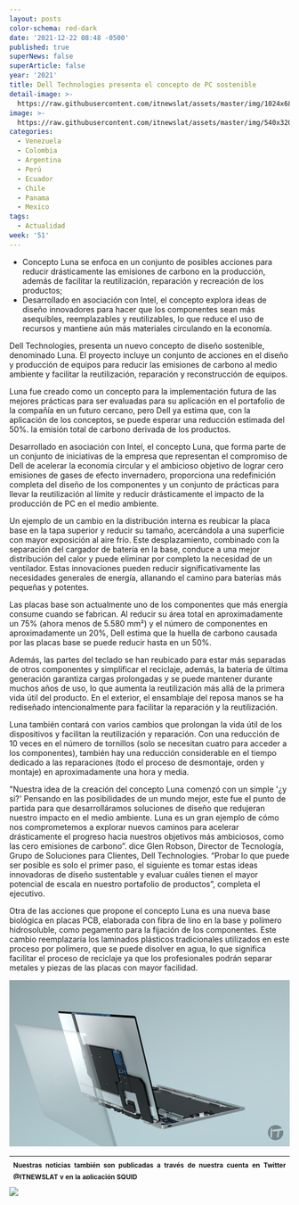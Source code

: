 ```yaml
---
layout: posts
color-schema: red-dark
date: '2021-12-22 08:48 -0500'
published: true
superNews: false
superArticle: false
year: '2021'
title: Dell Technologies presenta el concepto de PC sostenible
detail-image: >-
  https://raw.githubusercontent.com/itnewslat/assets/master/img/1024x680/dell-pc-g.jpg
image: >-
  https://raw.githubusercontent.com/itnewslat/assets/master/img/540x320/dell-pc-p.jpg
categories:
  - Venezuela
  - Colombia
  - Argentina
  - Perú
  - Ecuador
  - Chile
  - Panama
  - Mexico
tags:
  - Actualidad
week: '51'
---
```

- Concepto Luna se enfoca en un conjunto de posibles acciones para reducir drásticamente las emisiones de carbono en la producción, además de facilitar la reutilización, reparación y recreación de los productos;
- Desarrollado en asociación con Intel, el concepto explora ideas de diseño innovadores para hacer que los componentes sean más asequibles, reemplazables y reutilizables, lo que reduce el uso de recursos y mantiene aún más materiales circulando en la economía.

Dell Technologies, presenta un nuevo concepto de diseño sostenible, denominado Luna. El proyecto incluye un conjunto de acciones en el diseño y producción de equipos para reducir las emisiones de carbono al medio ambiente y facilitar la reutilización, reparación y reconstrucción de equipos.
 
Luna fue creado como un concepto para la implementación futura de las mejores prácticas para ser evaluadas para su aplicación en el portafolio de la compañía en un futuro cercano, pero Dell ya estima que, con la aplicación de los conceptos, se puede esperar una reducción estimada del 50%. la emisión total de carbono derivada de los productos.
 
Desarrollado en asociación con Intel, el concepto Luna, que forma parte de un conjunto de iniciativas de la empresa que representan el compromiso de Dell de acelerar la economía circular y el ambicioso objetivo de lograr cero emisiones de gases de efecto invernadero, proporciona una redefinición completa del diseño de los componentes y un conjunto de prácticas para llevar la reutilización al límite y reducir drásticamente el impacto de la producción de PC en el medio ambiente.
 
Un ejemplo de un cambio en la distribución interna es reubicar la placa base en la tapa superior y reducir su tamaño, acercándola a una superficie con mayor exposición al aire frío. Este desplazamiento, combinado con la separación del cargador de batería en la base, conduce a una mejor distribución del calor y puede eliminar por completo la necesidad de un ventilador. Estas innovaciones pueden reducir significativamente las necesidades generales de energía, allanando el camino para baterías más pequeñas y potentes.
 
Las placas base son actualmente uno de los componentes que más energía consume cuando se fabrican. Al reducir su área total en aproximadamente un 75% (ahora menos de 5.580 mm²) y el número de componentes en aproximadamente un 20%, Dell estima que la huella de carbono causada por las placas base se puede reducir hasta en un 50%.
 
Además, las partes del teclado se han reubicado para estar más separadas de otros componentes y simplificar el reciclaje, además, la batería de última generación garantiza cargas prolongadas y se puede mantener durante muchos años de uso, lo que aumenta la reutilización más allá de la primera vida útil del producto. En el exterior, el ensamblaje del reposa manos se ha rediseñado intencionalmente para facilitar la reparación y la reutilización.
 
Luna también contará con varios cambios que prolongan la vida útil de los dispositivos y facilitan la reutilización y reparación. Con una reducción de 10 veces en el número de tornillos (solo se necesitan cuatro para acceder a los componentes), también hay una reducción considerable en el tiempo dedicado a las reparaciones (todo el proceso de desmontaje, orden y montaje) en aproximadamente una hora y media.
 
"Nuestra idea de la creación del concepto Luna comenzó con un simple '¿y si?' Pensando en las posibilidades de un mundo mejor, este fue el punto de partida para que desarrolláramos soluciones de diseño que redujeran nuestro impacto en el medio ambiente. Luna es un gran ejemplo de cómo nos comprometemos a explorar nuevos caminos para acelerar drásticamente el progreso hacia nuestros objetivos más ambiciosos, como las cero emisiones de carbono”. dice Glen Robson, Director de Tecnología, Grupo de Soluciones para Clientes, Dell Technologies.
“Probar lo que puede ser posible es solo el primer paso, el siguiente es tomar estas ideas innovadoras de diseño sustentable y evaluar cuáles tienen el mayor potencial de escala en nuestro portafolio de productos”, completa el ejecutivo.
 
Otra de las acciones que propone el concepto Luna es una nueva base biológica en placas PCB, elaborada con fibra de lino en la base y polímero hidrosoluble, como pegamento para la fijación de los componentes. Este cambio reemplazaría los laminados plásticos tradicionales utilizados en este proceso por polímero, que se puede disolver en agua, lo que significa facilitar el proceso de reciclaje ya que los profesionales podrán separar metales y piezas de las placas con mayor facilidad.

![](https://raw.githubusercontent.com/itnewslat/assets/master/img/540x320/dell-pc-p.jpg)

<table style="height: 42px;" width="569">
<tbody>
<tr>
<td style="text-align: justify;"><sub><strong>Nuestras noticias también son publicadas a través de nuestra cuenta en Twitter <a href="https://twitter.com/itnewslat?lang=es">@ITNEWSLAT</a> y en la aplicación <a href="https://squidapp.co/en/">SQUID</a></strong></sub></td>
</tr>
</tbody>
</table>

<img src="https://tracker.metricool.com/c3po.jpg?hash=56f88a41e39ab42c063cc51676587a04"/>